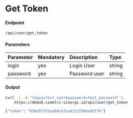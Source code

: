 # Get Token
#### Endpoint
```bash
/api/user/get_token
```

#### Parameters
| Parameter | Mandatory     | Description                          | Type               |
| :---      | :---          | :---                                 | :---               |
| login     | yes           | Login User                           | string             |
| password  | yes           | Password user                        | string             |

#### Output
````bash
curl -i -d "login=test_user&password=test_password" \
    https://demo8.simetri-sinergi.id/api/user/get_token
`````
````bash
{"token": "858a5f372ea04cb7aad222fb6ba95f76"}
````
